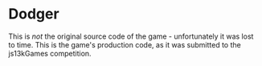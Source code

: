# Dodger

This is *not* the original source code of the game - unfortunately it was lost to time.
This is the game's production code, as it was submitted to the js13kGames competition.